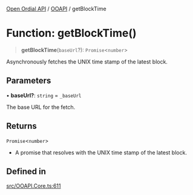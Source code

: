 [Open Ordial API](../../README.md) / [OOAPI](../README.md) / getBlockTime

# Function: getBlockTime()

> **getBlockTime**(`baseUrl`?): `Promise`\<`number`\>

Asynchronously fetches the UNIX time stamp of the latest block.

## Parameters

• **baseUrl?**: `string` = `_baseUrl`

The base URL for the fetch.

## Returns

`Promise`\<`number`\>

- A promise that resolves with the UNIX time stamp of the latest block.

## Defined in

[src/OOAPI.Core.ts:611](https://github.com/open-ordinal/open-ordinal-api/blob/e5d3b68402ab6ae1542219b48b6d5e3ee2104984/src/OOAPI.Core.ts#L611)
